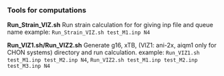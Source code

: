 ### Tools for computations
**Run_Strain_VIZ.sh**
Run strain calculation for for giving inp file and queue name
example: `Run_Strain_VIZ.sh test_M1.inp N4`

**Run_VIZ1.sh/Run_VIZ2.sh**
Generate g16, xTB, (VIZ1: ani-2x, aiqm1 only for CHON systems) directory and run calculation.
example: `Run_VIZ1.sh test_M1.inp test_M2.inp N4`, `Run_VIZ2.sh test_M1.inp test_M2.inp test_M3.inp N4`

